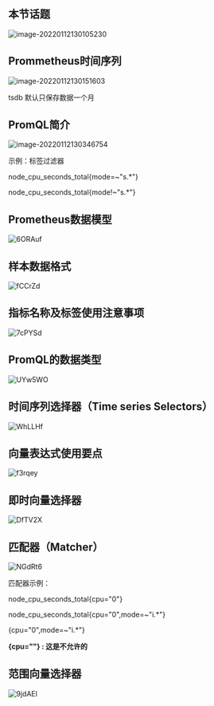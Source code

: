 ## 本节话题

![image-20220112130105230](https://cdn.jsdelivr.net/gh/kaihuacheng/images@master/uPic/image-20220112130105230.png)

## Prommetheus时间序列

![image-20220112130151603](https://cdn.jsdelivr.net/gh/kaihuacheng/images@master/uPic/image-20220112130151603.png)

tsdb 默认只保存数据一个月

## PromQL简介

![image-20220112130346754](https://cdn.jsdelivr.net/gh/kaihuacheng/images@master/uPic/image-20220112130346754.png)

示例：标签过滤器

node_cpu_seconds_total{mode=~"s.*"}

node_cpu_seconds_total{mode!~"s.*"}

## Prometheus数据模型

![6ORAuf](https://cdn.jsdelivr.net/gh/kaihuacheng/images@master/uPic/6ORAuf.png)

## 样本数据格式

![fCCrZd](https://cdn.jsdelivr.net/gh/kaihuacheng/images@master/uPic/fCCrZd.png)

## 指标名称及标签使用注意事项

![7cPYSd](https://cdn.jsdelivr.net/gh/kaihuacheng/images@master/uPic/7cPYSd.png)

## PromQL的数据类型

![UYw5WO](https://cdn.jsdelivr.net/gh/kaihuacheng/images@master/uPic/UYw5WO.png)

## 时间序列选择器（Time series Selectors）

![WhLLHf](https://cdn.jsdelivr.net/gh/kaihuacheng/images@master/uPic/WhLLHf.png)



## 向量表达式使用要点

![f3rqey](https://cdn.jsdelivr.net/gh/kaihuacheng/images@master/uPic/f3rqey.png)

## 即时向量选择器

![DfTV2X](https://cdn.jsdelivr.net/gh/kaihuacheng/images@master/uPic/DfTV2X.png)

## 匹配器（Matcher）

![NGdRt6](https://cdn.jsdelivr.net/gh/kaihuacheng/images@master/uPic/NGdRt6.png)

匹配器示例：

 node_cpu_seconds_total{cpu="0"}

 node_cpu_seconds_total{cpu="0",mode=~"i.*"}

{cpu="0",mode=~"i.*"}

**{cpu=""}  : 这是不允许的**

## 范围向量选择器

![9jdAEl](https://cdn.jsdelivr.net/gh/kaihuacheng/images@master/uPic/9jdAEl.png)





































